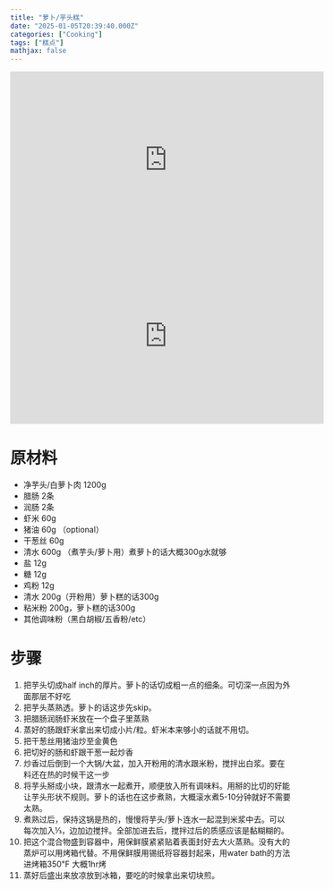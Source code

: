 ```yaml
---
title: "萝卜/芋头糕"
date: "2025-01-05T20:39:40.000Z"
categories: ["Cooking"]
tags: ["糕点"]
mathjax: false
---
```


<iframe width="560" height="315" src="https://www.youtube.com/embed/msJHWIJd01w?si=-HPFR6lLpnR4mef8" title="YouTube video player" frameborder="0" allow="accelerometer; autoplay; clipboard-write; encrypted-media; gyroscope; picture-in-picture; web-share" referrerpolicy="strict-origin-when-cross-origin" allowfullscreen></iframe>

<iframe width="560" height="315" src="https://www.youtube.com/embed/G5vGI1V4PqU?si=udS4-C_g9uhB-sYD" title="YouTube video player" frameborder="0" allow="accelerometer; autoplay; clipboard-write; encrypted-media; gyroscope; picture-in-picture; web-share" referrerpolicy="strict-origin-when-cross-origin" allowfullscreen></iframe>

# 原材料

- 净芋头/白萝卜肉 1200g
- 腊肠 2条
- 润肠 2条
- 虾米 60g
- 猪油 60g （optional）
- 干葱丝 60g
- 清水 600g （煮芋头/萝卜用）煮萝卜的话大概300g水就够
- 盐 12g
- 糖 12g
- 鸡粉 12g
- 清水 200g（开粉用）萝卜糕的话300g
- 粘米粉 200g，萝卜糕的话300g
- 其他调味粉（黑白胡椒/五香粉/etc）

# 步骤

1. 把芋头切成half inch的厚片。萝卜的话切成粗一点的细条。可切深一点因为外面那层不好吃
1. 把芋头蒸熟透。萝卜的话这步先skip。
1. 把腊肠润肠虾米放在一个盘子里蒸熟
1. 蒸好的肠跟虾米拿出来切成小片/粒。虾米本来够小的话就不用切。
1. 把干葱丝用猪油炒至金黄色
1. 把切好的肠和虾跟干葱一起炒香
1. 炒香过后倒到一个大锅/大盆，加入开粉用的清水跟米粉，搅拌出白浆。要在料还在热的时候干这一步
1. 将芋头掰成小块，跟清水一起煮开，顺便放入所有调味料。用掰的比切的好能让芋头形状不规则。萝卜的话也在这步煮熟，大概滚水煮5-10分钟就好不需要太熟。
1. 煮熟过后，保持这锅是热的，慢慢将芋头/萝卜连水一起混到米浆中去。可以每次加入⅓，边加边搅拌。全部加进去后，搅拌过后的质感应该是黏糊糊的。
1. 把这个混合物盛到容器中，用保鲜膜紧紧贴着表面封好去大火蒸熟。没有大的蒸炉可以用烤箱代替。不用保鲜膜用锡纸将容器封起来，用water bath的方法进烤箱350℉ 大概1hr烤
1. 蒸好后盛出来放凉放到冰箱，要吃的时候拿出来切块煎。




